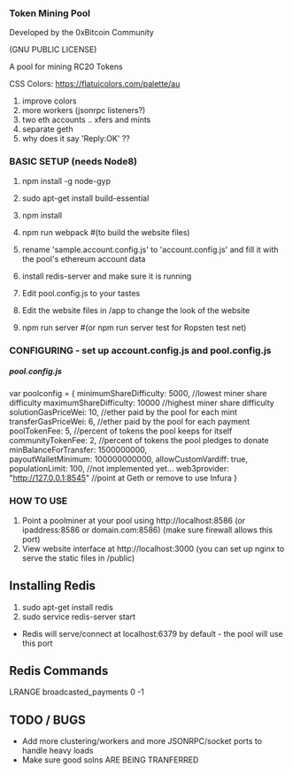 ### Token Mining Pool  

Developed by the 0xBitcoin Community

(GNU PUBLIC LICENSE)

A pool for mining RC20 Tokens


CSS Colors: https://flatuicolors.com/palette/au

1) improve colors
2) more workers  (jsonrpc listeners?)
3) two eth accounts .. xfers and mints
4) separate geth
5) why does it say 'Reply:OK' ??

### BASIC SETUP  (needs Node8)
1. npm install -g node-gyp
1. sudo apt-get install build-essential
2. npm install
3. npm run webpack  #(to build the website files)
4. rename 'sample.account.config.js' to 'account.config.js' and fill it with the pool's ethereum account data

5. install redis-server and make sure it is running
6. Edit pool.config.js to your tastes
7. Edit the website files in /app  to change the look of the website
8. npm run server #(or npm run server test for Ropsten test net)


### CONFIGURING  - set up  account.config.js and pool.config.js

##### pool.config.js

var poolconfig = {
  minimumShareDifficulty: 5000,   //lowest miner share difficulty
  maximumShareDifficulty: 10000    //highest miner share difficulty
  solutionGasPriceWei: 10,   //ether paid by the pool for each mint
  transferGasPriceWei: 6,   //ether paid by the pool for each payment
  poolTokenFee: 5,     //percent of tokens the pool keeps for itself
  communityTokenFee: 2,   //percent of tokens the pool pledges to donate
  minBalanceForTransfer: 1500000000,   
  payoutWalletMinimum: 100000000000,
  allowCustomVardiff: true,
  populationLimit: 100,    //not implemented yet...
  web3provider: "http://127.0.0.1:8545"   //point at Geth or remove to use Infura
}





### HOW TO USE
1. Point a poolminer at your pool using http://localhost:8586  (or ipaddress:8586 or domain.com:8586)  (make sure firewall allows this port)
2. View website interface at http://localhost:3000 (you can set up nginx to serve the static files in /public)


## Installing Redis  
  1. sudo apt-get install redis
  2. sudo service redis-server start

   - Redis will serve/connect at localhost:6379 by default - the pool will use this port

## Redis Commands

LRANGE broadcasted_payments 0 -1




## TODO / BUGS
- Add more clustering/workers and more JSONRPC/socket ports to handle heavy loads
- Make sure good solns ARE BEING TRANFERRED
